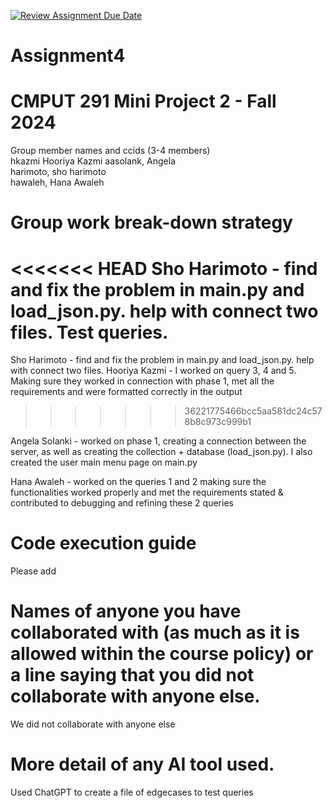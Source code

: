 [![Review Assignment Due Date](https://classroom.github.com/assets/deadline-readme-button-22041afd0340ce965d47ae6ef1cefeee28c7c493a6346c4f15d667ab976d596c.svg)](https://classroom.github.com/a/kKQ0md7N)
# Assignment4

# CMPUT 291 Mini Project 2 - Fall 2024
Group member names and ccids (3-4 members)  
  hkazmi Hooriya Kazmi
  aasolank, Angela  
  harimoto, sho harimoto  
  hawaleh, Hana Awaleh

# Group work break-down strategy
<<<<<<< HEAD
Sho Harimoto - find and fix the problem in main.py and load_json.py. help with connect two files. Test queries.
=======
Sho Harimoto - find and fix the problem in main.py and load_json.py. help with connect two files.
Hooriya Kazmi - I worked on query 3, 4 and 5. Making sure they worked in connection with phase 1, met all the requirements and were formatted correctly in the output
>>>>>>> 36221775466bcc5aa581dc24c578b8c973c999b1

Angela Solanki - worked on phase 1, creating a connection between the server, as well as creating the collection + database (load_json.py). I also created the user main menu page on main.py

Hana Awaleh - worked on the queries 1 and 2 making sure the functionalities worked properly and met the requirements stated & contributed to debugging and refining these 2 queries

# Code execution guide
Please add

# Names of anyone you have collaborated with (as much as it is allowed within the course policy) or a line saying that you did not collaborate with anyone else.  
We did not collaborate with anyone else

# More detail of any AI tool used.
Used ChatGPT to create a file of edgecases to test queries 
